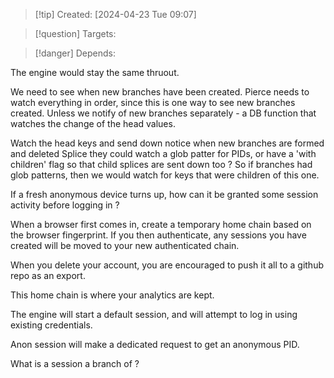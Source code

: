 
>[!tip] Created: [2024-04-23 Tue 09:07]

>[!question] Targets: 

>[!danger] Depends: 

The engine would stay the same thruout.


We need to see when new branches have been created.
Pierce needs to watch everything in order, since this is one way to see new branches created.
Unless we notify of new branches separately - a DB function that watches the change of the head values.

Watch the head keys and send down notice when new branches are formed and deleted
Splice they could watch a glob patter for PIDs, or have a 'with children' flag so that child splices are sent down too ?
So if branches had glob patterns, then we would watch for keys that were children of this one.

If a fresh anonymous device turns up, how can it be granted some session activity before logging in ?

When a browser first comes in, create a temporary home chain based on the browser fingerprint.
If you then authenticate, any sessions you have created will be moved to your new authenticated chain.

When you delete your account, you are encouraged to push it all to a github repo as an export.

This home chain is where your analytics are kept.

The engine will start a default session, and will attempt to log in using existing credentials.

Anon session will make a dedicated request to get an anonymous PID.

What is a session a branch of ?
